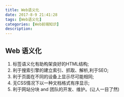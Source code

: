 ```yaml
---
title: Web语义化 
date: 2017-8-9 21:41:28
tags: [Web语义化]
categories: [Web前端知识]
description: 
---
```


<!-- ![大厂面试题](http://blog.luckyman.xyz/css/box/1.jpg) -->
<!-- ![大厂面试题](./css/box/1.png) -->

## Web 语义化

1. 标签语义化有助构架良好的HTML结构;
2. 利于搜索引擎的建立索引、抓取、解析,利于SEO;
3. 利于页面在不同的设备上显示尽可能相同;
4. 无CSS情况下以一种文档格式有序显示;
5. 利于网站分块 and 团队的开发、维护。(让人一目了然)


